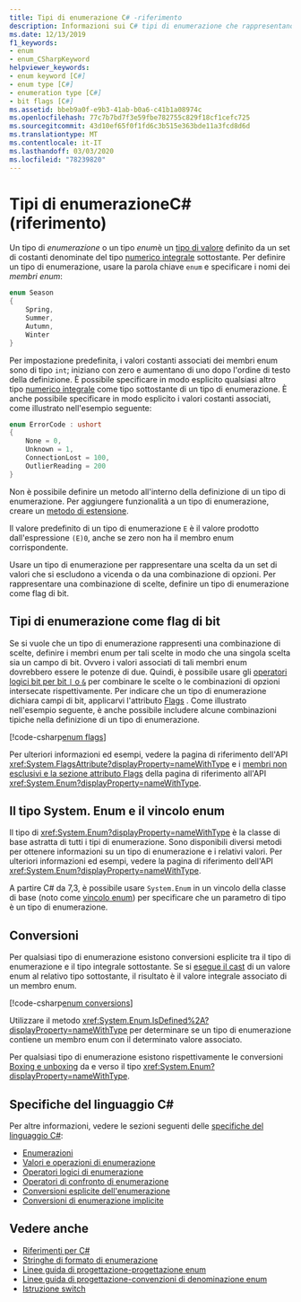 ```yaml
---
title: Tipi di enumerazione C# -riferimento
description: Informazioni sui C# tipi di enumerazione che rappresentano una scelta o una combinazione di scelte
ms.date: 12/13/2019
f1_keywords:
- enum
- enum_CSharpKeyword
helpviewer_keywords:
- enum keyword [C#]
- enum type [C#]
- enumeration type [C#]
- bit flags [C#]
ms.assetid: bbeb9a0f-e9b3-41ab-b0a6-c41b1a08974c
ms.openlocfilehash: 77c7b7bd7f3e59fbe782755c829f18cf1cefc725
ms.sourcegitcommit: 43d10ef65f0f1fd6c3b515e363bde11a3fcd8d6d
ms.translationtype: MT
ms.contentlocale: it-IT
ms.lasthandoff: 03/03/2020
ms.locfileid: "78239820"
---
```

# <a name="enumeration-types-c-reference"></a>Tipi di enumerazioneC# (riferimento)

Un tipo di *enumerazione* o un tipo *enum*è un [tipo di valore](value-types.md) definito da un set di costanti denominate del tipo [numerico integrale](integral-numeric-types.md) sottostante. Per definire un tipo di enumerazione, usare la parola chiave `enum` e specificare i nomi dei *membri enum*:

```csharp
enum Season
{
    Spring,
    Summer,
    Autumn,
    Winter
}
```

Per impostazione predefinita, i valori costanti associati dei membri enum sono di tipo `int`; iniziano con zero e aumentano di uno dopo l'ordine di testo della definizione. È possibile specificare in modo esplicito qualsiasi altro tipo [numerico integrale](integral-numeric-types.md) come tipo sottostante di un tipo di enumerazione. È anche possibile specificare in modo esplicito i valori costanti associati, come illustrato nell'esempio seguente:

```csharp
enum ErrorCode : ushort
{
    None = 0,
    Unknown = 1,
    ConnectionLost = 100,
    OutlierReading = 200
}
```

Non è possibile definire un metodo all'interno della definizione di un tipo di enumerazione. Per aggiungere funzionalità a un tipo di enumerazione, creare un [metodo di estensione](../../programming-guide/classes-and-structs/extension-methods.md).

Il valore predefinito di un tipo di enumerazione `E` è il valore prodotto dall'espressione `(E)0`, anche se zero non ha il membro enum corrispondente.

Usare un tipo di enumerazione per rappresentare una scelta da un set di valori che si escludono a vicenda o da una combinazione di opzioni. Per rappresentare una combinazione di scelte, definire un tipo di enumerazione come flag di bit.

## <a name="enumeration-types-as-bit-flags"></a>Tipi di enumerazione come flag di bit

Se si vuole che un tipo di enumerazione rappresenti una combinazione di scelte, definire i membri enum per tali scelte in modo che una singola scelta sia un campo di bit. Ovvero i valori associati di tali membri enum dovrebbero essere le potenze di due. Quindi, è possibile usare gli [operatori logici bit per bit `|` o `&`](../operators/bitwise-and-shift-operators.md#enumeration-logical-operators) per combinare le scelte o le combinazioni di opzioni intersecate rispettivamente. Per indicare che un tipo di enumerazione dichiara campi di bit, applicarvi l'attributo [Flags](xref:System.FlagsAttribute) . Come illustrato nell'esempio seguente, è anche possibile includere alcune combinazioni tipiche nella definizione di un tipo di enumerazione.

[!code-csharp[enum flags](~/samples/snippets/csharp/language-reference/builtin-types/EnumType.cs#Flags)]

Per ulteriori informazioni ed esempi, vedere la pagina di riferimento dell'API <xref:System.FlagsAttribute?displayProperty=nameWithType> e i [membri non esclusivi e la sezione attributo Flags](/dotnet/api/system.enum#non-exclusive-members-and-the-flags-attribute) della pagina di riferimento all'API <xref:System.Enum?displayProperty=nameWithType>.

## <a name="the-systemenum-type-and-enum-constraint"></a>Il tipo System. Enum e il vincolo enum

Il tipo di <xref:System.Enum?displayProperty=nameWithType> è la classe di base astratta di tutti i tipi di enumerazione. Sono disponibili diversi metodi per ottenere informazioni su un tipo di enumerazione e i relativi valori. Per ulteriori informazioni ed esempi, vedere la pagina di riferimento dell'API <xref:System.Enum?displayProperty=nameWithType>.

A partire C# da 7,3, è possibile usare `System.Enum` in un vincolo della classe di base (noto come [vincolo enum](../../programming-guide/generics/constraints-on-type-parameters.md#enum-constraints)) per specificare che un parametro di tipo è un tipo di enumerazione.

## <a name="conversions"></a>Conversioni

Per qualsiasi tipo di enumerazione esistono conversioni esplicite tra il tipo di enumerazione e il tipo integrale sottostante. Se si [esegue il cast](../operators/type-testing-and-cast.md#cast-operator-) di un valore enum al relativo tipo sottostante, il risultato è il valore integrale associato di un membro enum.

[!code-csharp[enum conversions](~/samples/snippets/csharp/language-reference/builtin-types/EnumType.cs#Conversions)]

Utilizzare il metodo <xref:System.Enum.IsDefined%2A?displayProperty=nameWithType> per determinare se un tipo di enumerazione contiene un membro enum con il determinato valore associato.

Per qualsiasi tipo di enumerazione esistono rispettivamente le conversioni [Boxing e unboxing](../../programming-guide/types/boxing-and-unboxing.md) da e verso il tipo <xref:System.Enum?displayProperty=nameWithType>.

## <a name="c-language-specification"></a>Specifiche del linguaggio C#

Per altre informazioni, vedere le sezioni seguenti delle [specifiche del linguaggio C#](~/_csharplang/spec/introduction.md):

- [Enumerazioni](~/_csharplang/spec/enums.md)
- [Valori e operazioni di enumerazione](~/_csharplang/spec/enums.md#enum-values-and-operations)
- [Operatori logici di enumerazione](~/_csharplang/spec/expressions.md#enumeration-logical-operators)
- [Operatori di confronto di enumerazione](~/_csharplang/spec/expressions.md#enumeration-comparison-operators)
- [Conversioni esplicite dell'enumerazione](~/_csharplang/spec/conversions.md#explicit-enumeration-conversions)
- [Conversioni di enumerazione implicite](~/_csharplang/spec/conversions.md#implicit-enumeration-conversions)

## <a name="see-also"></a>Vedere anche

- [Riferimenti per C#](../index.md)
- [Stringhe di formato di enumerazione](../../../standard/base-types/enumeration-format-strings.md)
- [Linee guida di progettazione-progettazione enum](../../../standard/design-guidelines/enum.md)
- [Linee guida di progettazione-convenzioni di denominazione enum](../../../standard/design-guidelines/names-of-classes-structs-and-interfaces.md#naming-enumerations)
- [Istruzione switch](../keywords/switch.md)
